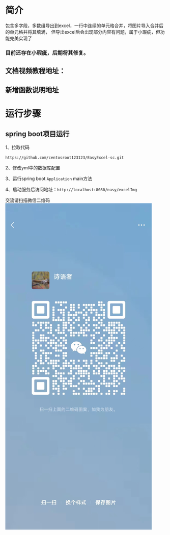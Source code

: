 # 简介

包含多字段，多数组导出到excel，一行中连续的单元格合并，将图片导入合并后的单元格并将其填满，
但导出excel后会出现部分内容有问题，属于小瑕疵，但功能完美实现了

### 目前还存在小瑕疵，后期将其修复。

## 文档视频教程地址：

## 新增函数说明地址

# 运行步骤

## spring boot项目运行
1、拉取代码
```
https://github.com/centosroot123123/EasyExcel-sc.git
```

2、修改yml中的数据库配置

3、运行spring boot ``` Application ``` main方法

4、启动服务后访问地址：``` http://localhost:8080/easy/excelImg ```

交流请扫描微信二维码
![微信.jpg](https://github.com/centosroot123123/EasyExcel-sc/blob/master/src/main/resources/%E5%BE%AE%E4%BF%A1.jpg)
